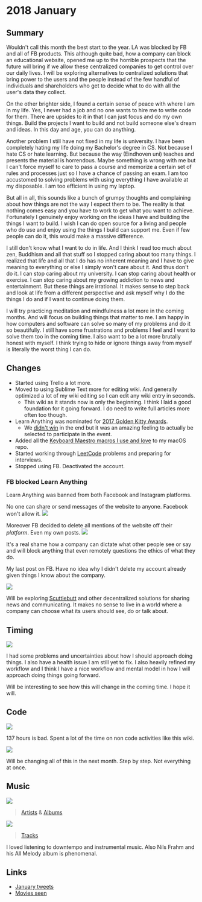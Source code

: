# 2018 January

## Summary

Wouldn't call this month the best start to the year. LA was blocked by FB and all of FB products. This although quite bad, how a company can block an educational website, opened me up to the horrible prospects that the future will bring if we allow these centralized companies to get control over our daily lives. I will be exploring alternatives to centralized solutions that bring power to the users and the people instead of the few handful of individuals and shareholders who get to decide what to do with all the user's data they collect.

On the other brighter side, I found a certain sense of peace with where I am in my life. Yes, I never had a job and no one wants to hire me to write code for them. There are upsides to it in that I can just focus and do my own things. Build the projects I want to build and not build someone else's dream and ideas. In this day and age, you can do anything.

Another problem I still have not fixed in my life is university. I have been completely hating my life doing my Bachelor's degree in CS. Not because I hate CS or hate learning. But because the way (Eindhoven uni) teaches and presents the material is horrendous. Maybe something is wrong with me but I can't force myself to care to pass a course and memorize a certain set of rules and processes just so I have a chance of passing an exam. I am too accustomed to solving problems with using everything I have available at my disposable. I am too efficient in using my laptop.

But all in all, this sounds like a bunch of grumpy thoughts and complaining about how things are not the way I expect them to be. The reality is that nothing comes easy and you have to work to get what you want to achieve. Fortunately I genuinely enjoy working on the ideas I have and building the things I want to build. I wish I can do open source for a living and people who do use and enjoy using the things I build can support me. Even if few people can do it, this would make a massive difference.

I still don't know what I want to do in life. And I think I read too much about zen, Buddhism and all that stuff so I stopped caring about too many things. I realized that life and all that I do has no inherent meaning and I have to give meaning to everything or else I simply won't care about it. And thus don't do it. I can stop caring about my university. I can stop caring about health or exercise. I can stop caring about my growing addiction to news and entertainment. But these things are irrational. It makes sense to step back and look at life from a different perspective and ask myself why I do the things I do and if I want to continue doing them.

I will try practicing meditation and mindfulness a lot more in the coming months. And will focus on building things that matter to me. I am happy in how computers and software can solve so many of my problems and do it so beautifully. I still have some frustrations and problems I feel and I want to solve them too in the coming time. I also want to be a lot more brutally honest with myself. I think trying to hide or ignore things away from myself is literally the worst thing I can do.

## Changes

- Started using Trello a lot more.
- Moved to using Sublime Text more for editing wiki. And generally optimized a lot of my wiki editing so I can edit any wiki entry in seconds.
  - This wiki as it stands now is only the beginning. I think I laid a good foundation for it going forward. I do need to write full articles more often too though.
- Learn Anything was nominated for [2017 Golden Kitty Awards](https://www.producthunt.com/golden-kitty-awards-2017).
  - We [didn't win](https://blog.producthunt.com/golden-kitty-awards-winners-7c2628e5f429) in the end but it was an amazing feeling to actually be selected to participate in the event.
- Added all the [Keyboard Maestro macros I use and love](../../macOS/apps/keyboard-maestro/km-macros.md) to my macOS repo.
- Started working through [LeetCode](https://github.com/nikitavoloboev/leetcode) problems and preparing for interviews.
- Stopped using FB. Deactivated the account.

### FB blocked Learn Anything

Learn Anything was banned from both Facebook and Instagram platforms.

No one can share or send messages of the website to anyone. Facebook won't allow it.
![](https://i.imgur.com/DZWjMDn.jpg)

Moreover FB decided to delete all mentions of the website off their _platform_. Even my own posts.
![](https://i.imgur.com/SptlLnC.png)

It's a real shame how a company can dictate what other people see or say and will block anything that even remotely questions the ethics of what they do.

My last post on FB. Have no idea why I didn't delete my account already given things I know about the company.

![](https://i.imgur.com/k8HFr0e.png)

Will be exploring [Scuttlebutt](https://www.scuttlebutt.nz) and other decentralized solutions for sharing news and communicating. It makes no sense to live in a world where a company can choose what its users should see, do or talk about.

## Timing

![](https://i.imgur.com/esZ8xq0.png)

I had some problems and uncertainties about how I should approach doing things. I also have a health issue I am still yet to fix. I also heavily refined my workflow and I think I have a nice workflow and mental model in how I will approach doing things going forward.

Will be interesting to see how this will change in the coming time. I hope it will.

## Code

![](https://i.imgur.com/WZl7m9s.png)

137 hours is bad. Spent a lot of the time on non code activities like this wiki.

![](https://i.imgur.com/rYqH7G5.png)

Will be changing all of this in the next month. Step by step. Not everything at once.

## Music

![](https://i.imgur.com/jsh1UzR.jpg)

> [Artists](https://www.last.fm/user/playfullyExist/library/artists?from=2018-01-01&to=2018-01-31) & [Albums](https://www.last.fm/user/playfullyExist/library/albums?from=2018-01-01&to=2018-01-31)

![](https://i.imgur.com/V4IvQaT.png)

> [Tracks](https://www.last.fm/user/playfullyExist/library/tracks?to=2018-01-31&from=2018-01-01)

I loved listening to downtempo and instrumental music. Also Nils Frahm and his All Melody album is phenomenal.

## Links

- [January tweets](https://twitter.com/search?l=&q=from%3Anikitavoloboev%20since%3A2018-01-01%20until%3A2018-01-30&src=typd)
- [Movies seen](https://letterboxd.com/nikitavoloboev/films/diary/for/2018/01)
